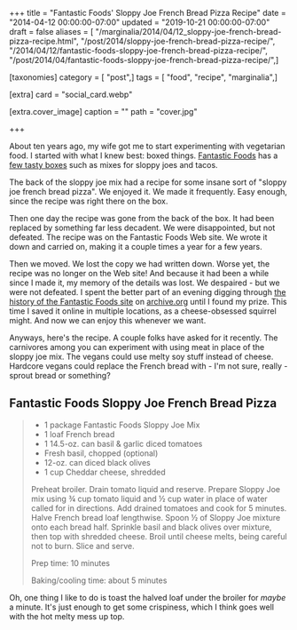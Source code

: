 +++
title = "Fantastic Foods' Sloppy Joe French Bread Pizza Recipe"
date = "2014-04-12 00:00:00-07:00"
updated = "2019-10-21 00:00:00-07:00"
draft = false
aliases = [ "/marginalia/2014/04/12_sloppy-joe-french-bread-pizza-recipe.html", "/post/2014/sloppy-joe-french-bread-pizza-recipe/", "/2014/04/12/fantastic-foods-sloppy-joe-french-bread-pizza-recipe/", "/post/2014/04/fantastic-foods-sloppy-joe-french-bread-pizza-recipe/",]

[taxonomies]
category = [ "post",]
tags = [ "food", "recipe", "marginalia",]

[extra]
card = "social_card.webp"

[extra.cover_image]
caption = ""
path = "cover.jpg"

+++

[Fantastic Foods]: http://www.fantasticfoods.com/
[few tasty boxes]: http://www.fantasticfoods.com/content/products

About ten years ago, my wife got me to start experimenting with vegetarian food. I started with what I knew best: boxed things. [Fantastic Foods][] has a [few tasty boxes][] such as mixes for sloppy joes and tacos.
<!--more-->

The back of the sloppy joe mix had a recipe for some insane sort of "sloppy joe french bread pizza". We enjoyed it. We made it frequently. Easy enough, since the recipe was right there on the box.

Then one day the recipe was gone from the back of the box. It had been replaced by something far less decadent. We were disappointed, but not defeated. The recipe was on the Fantastic Foods Web site. We wrote it down and carried on, making it a couple times a year for a few years.

Then we moved. We lost the copy we had written down. Worse yet, the recipe was no longer on the Web site! And because it had been a while since I made it, my memory of the details was lost. We despaired - but we were not defeated. I spent the better part of an evening digging through [the history of the Fantastic Foods site](https://web.archive.org/web/*/http://fantasticfoods.com) on [archive.org](https://archive.org/) until I found my prize. This time I saved it online in multiple locations, as a cheese-obsessed squirrel might. And now we can enjoy this whenever we want.

Anyways, here's the recipe. A couple folks have asked for it recently. The carnivores among you can experiment with using meat in place of the sloppy joe mix. The vegans could use melty soy stuff instead of cheese. Hardcore vegans could replace the French bread with - I'm not sure, really - sprout bread or something?



## Fantastic Foods Sloppy Joe French Bread Pizza

> 
>   * 1 package Fantastic Foods Sloppy Joe Mix
>   * 1 loaf French bread
>   * 1 14.5-oz. can basil & garlic diced tomatoes
>   * Fresh basil, chopped (optional)
>   * 12-oz. can diced black olives
>   * 1 cup Cheddar cheese, shredded
> 
> Preheat broiler. Drain tomato liquid and reserve. Prepare Sloppy Joe mix using ¾ cup tomato liquid and ½ cup water in place of water called for in directions. Add drained tomatoes and cook for 5 minutes. Halve French bread loaf lengthwise. Spoon ½ of Sloppy Joe mixture onto each bread half. Sprinkle basil and black olives over mixture, then top with shredded cheese. Broil until cheese melts, being careful not to burn. Slice and serve.
>
> Prep time: 10 minutes
>
> Baking/cooling time: about 5 minutes

Oh, one thing I like to do is toast the halved loaf under the broiler for _maybe_ a minute. It's just enough to get some crispiness, which I think goes well with the hot melty mess up top.